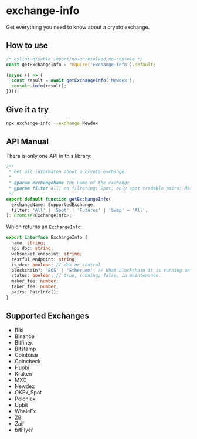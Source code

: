 # exchange-info

Get everything you need to know about a crypto exchange.

## How to use

```javascript
/* eslint-disable import/no-unresolved,no-console */
const getExchangeInfo = require('exchange-info').default;

(async () => {
  const result = await getExchangeInfo('Newdex');
  console.info(result);
})();
```

## Give it a try

```bash
npx exchange-info --exchange Newdex
```

## API Manual

There is only one API in this library:

```typescript
/**
 * Get all informaton about a crypto exchange.
 *
 * @param exchangeName The name of the exchange
 * @param filter All, no filtering; Spot, only spot tradable pairs; Margin, only margin tradable pairs
 */
export default function getExchangeInfo(
  exchangeName: SupportedExchange,
  filter: 'All' | 'Spot' | 'Futures' | 'Swap' = 'All',
): Promise<ExchangeInfo>;
```

Which returns an `ExchangeInfo`:

```typescript
export interface ExchangeInfo {
  name: string;
  api_doc: string;
  websocket_endpoint: string;
  restful_endpoint: string;
  is_dex: boolean; // dex or central
  blockchain?: 'EOS' | 'Etheruem'; // What blockchain it is running on if is_dex=true
  status: boolean; // true, running; false, in maintenance.
  maker_fee: number;
  taker_fee: number;
  pairs: PairInfo[];
}
```

## Supported Exchanges

- Biki
- Binance
- Bitfinex
- Bitstamp
- Coinbase
- Coincheck
- Huobi
- Kraken
- MXC
- Newdex
- OKEx_Spot
- Poloniex
- Upbit
- WhaleEx
- ZB
- Zaif
- bitFlyer
